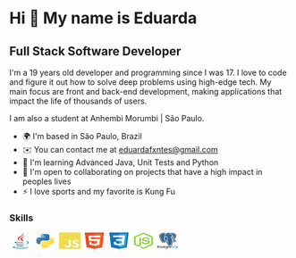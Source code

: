 
Hi 👋 My name is Eduarda
==========================
Full Stack Software Developer
-----------------------------

I'm a 19 years old developer and programming since I was 17. I love to code and figure it out how to solve deep problems using high-edge tech. My main focus are front and back-end development, making applications that impact the life of thousands of users.


I am also a student at Anhembi Morumbi | São Paulo.

* 🌍 I'm based in São Paulo, Brazil
* ✉️ You can contact me at eduardafxntes@gmail.com
* 🧠 I'm learning Advanced Java, Unit Tests and Python
* 🤝 I'm open to collaborating on projects that have a high impact in peoples lives
* ⚡ I love sports and my favorite is Kung Fu

### Skills

  <div style="display: inline_block">
    <div style="display: inline_block">
        <img align="center" alt="Duda-Java" height="30" width="40" src="https://raw.githubusercontent.com/devicons/devicon/master/icons/java/java-original.svg">
        <img align="center" alt="Duda-Python" height="30" width="40" src="https://raw.githubusercontent.com/devicons/devicon/master/icons/python/python-original.svg">
        <img align="center" alt="Duda-Js" height="30" width="40" src="https://raw.githubusercontent.com/devicons/devicon/master/icons/javascript/javascript-plain.svg">
        <img align="center" alt="Duda-HTML" height="30" width="40" src="https://raw.githubusercontent.com/devicons/devicon/master/icons/html5/html5-original.svg">
        <img align="center" alt="Duda-CSS" height="30" width="40" src="https://raw.githubusercontent.com/devicons/devicon/master/icons/css3/css3-original.svg">
        <img align="center" alt="Duda-Nodejs" height="30" width="40" src="https://raw.githubusercontent.com/devicons/devicon/master/icons/nodejs/nodejs-plain.svg">
        <img align="center" alt="Duda-PostgreSQL" height="30" width="40" src="https://raw.githubusercontent.com/devicons/devicon/master/icons/postgresql/postgresql-original-wordmark.svg">
      </div>
      
      
      
